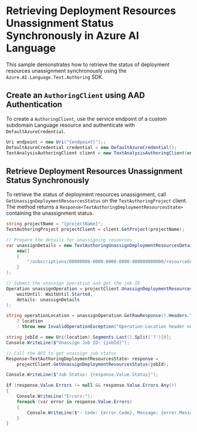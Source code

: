 # Retrieving Deployment Resources Unassignment Status Synchronously in Azure AI Language

This sample demonstrates how to retrieve the status of deployment resources unassignment synchronously using the `Azure.AI.Language.Text.Authoring` SDK.

## Create an `AuthoringClient` using AAD Authentication

To create a `AuthoringClient`, use the service endpoint of a custom subdomain Language resource and authenticate with `DefaultAzureCredential`.

```C# Snippet:TextAnalysisAuthoring_CreateWithDefaultAzureCredential
Uri endpoint = new Uri("{endpoint}");;
DefaultAzureCredential credential = new DefaultAzureCredential();
TextAnalysisAuthoringClient client = new TextAnalysisAuthoringClient(endpoint, credential);
```

## Retrieve Deployment Resources Unassignment Status Synchronously

To retrieve the status of deployment resources unassignment, call `GetUnassignDeploymentResourcesStatus` on the `TextAuthoringProject` client. The method returns a `Response<TextAuthoringDeploymentResourcesState>` containing the unassignment status.

```C# Snippet:Sample19_TextAuthoring_GetUnassignDeploymentResourcesStatus
string projectName = "{projectName}";
TextAuthoringProject projectClient = client.GetProject(projectName);

// Prepare the details for unassigning resources
var unassignDetails = new TextAuthoringUnassignDeploymentResourcesDetails(
    new[]
    {
        "/subscriptions/00000000-0000-0000-0000-000000000000/resourceGroups/my-resource-group/providers/Microsoft.CognitiveServices/accounts/my-cognitive-account"
    }
);

// Submit the unassign operation and get the job ID
Operation unassignOperation = projectClient.UnassignDeploymentResources(
    waitUntil: WaitUntil.Started,
    details: unassignDetails
);

string operationLocation = unassignOperation.GetRawResponse().Headers.TryGetValue("Operation-Location", out var location)
    ? location
    : throw new InvalidOperationException("Operation-Location header not found.");

string jobId = new Uri(location).Segments.Last().Split('?')[0];
Console.WriteLine($"Unassign Job ID: {jobId}");

// Call the API to get unassign job status
Response<TextAuthoringDeploymentResourcesState> response =
    projectClient.GetUnassignDeploymentResourcesStatus(jobId);

Console.WriteLine($"Job Status: {response.Value.Status}");

if (response.Value.Errors != null && response.Value.Errors.Any())
{
    Console.WriteLine("Errors:");
    foreach (var error in response.Value.Errors)
    {
        Console.WriteLine($"- Code: {error.Code}, Message: {error.Message}");
    }
}
```
